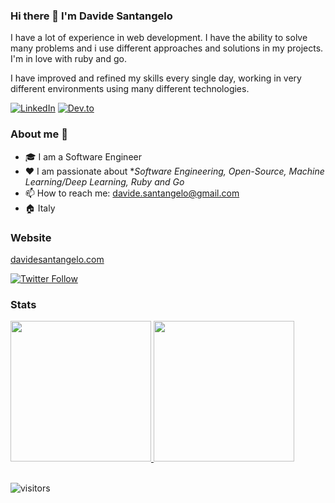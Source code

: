 ### Hi there 👋 I'm Davide Santangelo

I have a lot of experience in web development. I have the ability to solve many problems and i use different approaches and solutions in my projects. I'm in love with ruby and go.

I have improved and refined my skills every single day, working in very different environments using many different technologies. 

<p> <a href="https://www.linkedin.com/in/davidesantangelo/" target="_blank"><img alt="LinkedIn" src="https://img.shields.io/badge/linkedin-%230077B5.svg?&style=for-the-badge&logo=linkedin&logoColor=white" /></a>  <a href="https://dev.to/daviducolo" target="_blank"><img alt="Dev.to" src="https://img.shields.io/badge/dev.to-0A0A0A?style=for-the-badge&logo=dev.to&logoColor=white" /></a> 
</p>

### About me :rocket:
- 🎓 I am a Software Engineer
- ❤️ I am passionate about **Software Engineering, Open-Source, Machine Learning/Deep Learning, Ruby and Go* 
- 📫 How to reach me: davide.santangelo@gmail.com 
- 🏠 Italy

### Website

[davidesantangelo.com](https://davidesantangelo.com)

[![Twitter Follow][twitter-image]](https://twitter.com/daviducolo)

### Stats

<a href="https://github.com/yasinatesim">
  <img height="225" src="https://github-readme-stats.vercel.app/api?username=davidesantangelo&show_icons=true&theme=dark&include_all_commits=true&count_private=true"/>
  <img height="225" src="https://github-readme-stats.vercel.app/api/top-langs/?username=davidesantangelo&theme=dark"/>
</a>

<br>
<br>

![visitors](https://visitor-badge.glitch.me/badge?page_id=davidesantangelo.count_visitors)

[twitter-image]: https://img.shields.io/twitter/follow/daviducolo?style=social

